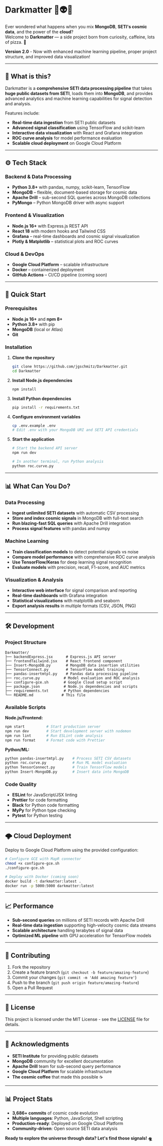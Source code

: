# Darkmatter 🚀👽✨

Ever wondered what happens when you mix **MongoDB**, **SETI's cosmic data**, and the power of the **cloud**?  
Welcome to **Darkmatter** — a side project born from curiosity, caffeine, lots of pizza. 🍕

**Version 2.0** - Now with enhanced machine learning pipeline, proper project structure, and improved data visualization!

---

## 🌌 What is this?

Darkmatter is a **comprehensive SETI data processing pipeline** that takes **huge public datasets from SETI**, loads them into **MongoDB**, and provides advanced analytics and machine learning capabilities for signal detection and analysis.

Features include:
- **Real-time data ingestion** from SETI public datasets
- **Advanced signal classification** using TensorFlow and scikit-learn
- **Interactive data visualization** with React and Grafana integration
- **ROC curve analysis** for model performance evaluation
- **Scalable cloud deployment** on Google Cloud Platform

---

## ⚙️ Tech Stack

### Backend & Data Processing
- **Python 3.8+** with pandas, numpy, scikit-learn, TensorFlow
- **MongoDB** – flexible, document-based storage for cosmic data
- **Apache Drill** – sub-second SQL queries across MongoDB collections
- **PyMongo** – Python MongoDB driver with async support

### Frontend & Visualization
- **Node.js 16+** with Express.js REST API
- **React 18** with modern hooks and Tailwind CSS
- **Grafana** – real-time dashboards and cosmic signal visualization
- **Plotly & Matplotlib** – statistical plots and ROC curves

### Cloud & DevOps
- **Google Cloud Platform** – scalable infrastructure
- **Docker** – containerized deployment
- **GitHub Actions** – CI/CD pipeline (coming soon)

---

## 🚀 Quick Start

### Prerequisites
- **Node.js 16+** and **npm 8+**
- **Python 3.8+** with pip
- **MongoDB** (local or Atlas)
- **Git**

### Installation

1. **Clone the repository**
   ```bash
   git clone https://github.com/jgschmitz/Darkmatter.git
   cd Darkmatter
   ```

2. **Install Node.js dependencies**
   ```bash
   npm install
   ```

3. **Install Python dependencies**
   ```bash
   pip install -r requirements.txt
   ```

4. **Configure environment variables**
   ```bash
   cp .env.example .env
   # Edit .env with your MongoDB URI and SETI API credentials
   ```

5. **Start the application**
   ```bash
   # Start the backend API server
   npm run dev
   
   # In another terminal, run Python analysis
   python roc.curve.py
   ```

---

## 📊 What Can You Do?

### Data Processing
- **Ingest unlimited SETI datasets** with automatic CSV processing
- **Store and index cosmic signals** in MongoDB with full-text search
- **Run blazing-fast SQL queries** with Apache Drill integration
- **Process signal features** with pandas and numpy

### Machine Learning
- **Train classification models** to detect potential signals vs noise
- **Compare model performance** with comprehensive ROC curve analysis
- **Use TensorFlow/Keras** for deep learning signal recognition
- **Evaluate models** with precision, recall, F1-score, and AUC metrics

### Visualization & Analysis
- **Interactive web interface** for signal comparison and reporting
- **Real-time dashboards** with Grafana integration
- **Statistical visualizations** with matplotlib and seaborn
- **Export analysis results** in multiple formats (CSV, JSON, PNG)

---

## 🛠️ Development

### Project Structure
```
Darkmatter/
├── backendExpress.jsx      # Express.js API server
├── frontendTailwind.jsx    # React frontend component
├── Insert-MongoDB.py       # MongoDB data insertion utilities
├── TensorConnect.py        # TensorFlow model training
├── pandas-insertmtpl.py    # Pandas data processing pipeline  
├── roc.curve.py           # Model evaluation and ROC analysis
├── configure-gce.sh       # Google Cloud setup script
├── package.json           # Node.js dependencies and scripts
├── requirements.txt       # Python dependencies
└── README.md             # This file
```

### Available Scripts

**Node.js/Frontend:**
```bash
npm start          # Start production server
npm run dev        # Start development server with nodemon
npm run lint       # Run ESLint code analysis
npm run format     # Format code with Prettier
```

**Python/ML:**
```bash
python pandas-insertmtpl.py    # Process SETI CSV datasets
python roc.curve.py            # Run ML model evaluation
python TensorConnect.py        # Train TensorFlow models
python Insert-MongoDB.py       # Insert data into MongoDB
```

### Code Quality
- **ESLint** for JavaScript/JSX linting
- **Prettier** for code formatting
- **Black** for Python code formatting
- **MyPy** for Python type checking
- **Pytest** for Python testing

---

## 🌩️ Cloud Deployment

Deploy to Google Cloud Platform using the provided configuration:

```bash
# Configure GCE with MapR connector
chmod +x configure-gce.sh
./configure-gce.sh

# Deploy with Docker (coming soon)
docker build -t darkmatter:latest .
docker run -p 5000:5000 darkmatter:latest
```

---

## 📈 Performance

- **Sub-second queries** on millions of SETI records with Apache Drill
- **Real-time data ingestion** supporting high-velocity cosmic data streams  
- **Scalable architecture** handling terabytes of signal data
- **Optimized ML pipeline** with GPU acceleration for TensorFlow models

---

## 🤝 Contributing

1. Fork the repository
2. Create a feature branch (`git checkout -b feature/amazing-feature`)
3. Commit your changes (`git commit -m 'Add amazing feature'`)
4. Push to the branch (`git push origin feature/amazing-feature`)
5. Open a Pull Request

---

## 📄 License

This project is licensed under the MIT License - see the [LICENSE](LICENSE) file for details.

---

## 🙏 Acknowledgments

- **SETI Institute** for providing public datasets
- **MongoDB** community for excellent documentation  
- **Apache Drill** team for sub-second query performance
- **Google Cloud Platform** for scalable infrastructure
- **The cosmic coffee** that made this possible ☕

---

## 📊 Project Stats

- **3,686+ commits** of cosmic code evolution
- **Multiple languages**: Python, JavaScript, Shell scripting
- **Production-ready**: Deployed on Google Cloud Platform
- **Community-driven**: Open source SETI data analysis

**Ready to explore the universe through data? Let's find those signals! 🛸**